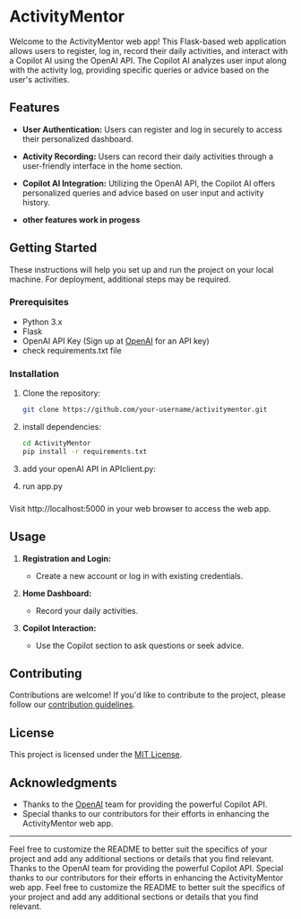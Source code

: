 
# ActivityMentor 

Welcome to the ActivityMentor web app! This Flask-based web application allows users to register, log in, record their daily activities, and interact with a Copilot AI using the OpenAI API. The Copilot AI analyzes user input along with the activity log, providing specific queries or advice based on the user's activities.

## Features

- **User Authentication:** Users can register and log in securely to access their personalized dashboard.

- **Activity Recording:** Users can record their daily activities through a user-friendly interface in the home section.

- **Copilot AI Integration:** Utilizing the OpenAI API, the Copilot AI offers personalized queries and advice based on user input and activity history.

- **other features work in progess**

## Getting Started

These instructions will help you set up and run the project on your local machine. For deployment, additional steps may be required.

### Prerequisites

- Python 3.x
- Flask
- OpenAI API Key (Sign up at [OpenAI](https://beta.openai.com/signup/) for an API key)
- check requirements.txt file 

### Installation

1. Clone the repository:
   ```bash
   git clone https://github.com/your-username/activitymentor.git

2. install dependencies:
   ```bash
   cd ActivityMentor
   pip install -r requirements.txt

3. add your openAI API in APIclient.py:

4. run app.py



### 

Visit http://localhost:5000 in your web browser to access the web app.

## Usage

1. **Registration and Login:**
   - Create a new account or log in with existing credentials.

2. **Home Dashboard:**
   - Record your daily activities.

3. **Copilot Interaction:**
   - Use the Copilot section to ask questions or seek advice.

## Contributing

Contributions are welcome! If you'd like to contribute to the project, please follow our [contribution guidelines](CONTRIBUTING.md).

## License

This project is licensed under the [MIT License](LICENSE.md).

## Acknowledgments

- Thanks to the [OpenAI](https://beta.openai.com/) team for providing the powerful Copilot API.
- Special thanks to our contributors for their efforts in enhancing the ActivityMentor web app.

---

Feel free to customize the README to better suit the specifics of your project and add any additional sections or details that you find relevant.
Thanks to the OpenAI team for providing the powerful Copilot API.
Special thanks to our contributors for their efforts in enhancing the ActivityMentor web app.
Feel free to customize the README to better suit the specifics of your project and add any additional sections or details that you find relevant.
